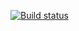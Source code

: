 [![Build status](https://ci.appveyor.com/api/projects/status/fxi5a7edv4y3b41s?svg=true)](https://ci.appveyor.com/project/daryamorozova/auto-2-2)
